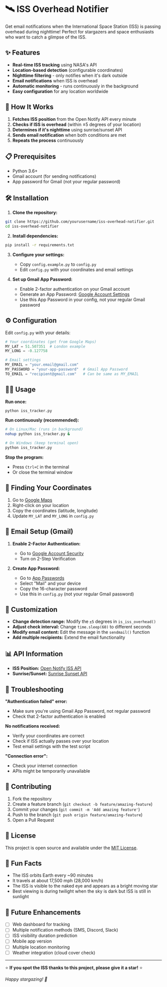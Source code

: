 # 🛰️ ISS Overhead Notifier

Get email notifications when the International Space Station (ISS) is passing overhead during nighttime! Perfect for stargazers and space enthusiasts who want to catch a glimpse of the ISS.

## ✨ Features

- **Real-time ISS tracking** using NASA's API
- **Location-based detection** (configurable coordinates)
- **Nighttime filtering** - only notifies when it's dark outside
- **Email notifications** when ISS is overhead
- **Automatic monitoring** - runs continuously in the background
- **Easy configuration** for any location worldwide

## 🚀 How It Works

1. **Fetches ISS position** from the Open Notify API every minute
2. **Checks if ISS is overhead** (within ±5 degrees of your location)
3. **Determines if it's nighttime** using sunrise/sunset API
4. **Sends email notification** when both conditions are met
5. **Repeats the process** continuously

## 📋 Prerequisites

- Python 3.6+
- Gmail account (for sending notifications)
- App password for Gmail (not your regular password)

## 🛠️ Installation

1. **Clone the repository:**
```bash
git clone https://github.com/yourusername/iss-overhead-notifier.git
cd iss-overhead-notifier
```

2. **Install dependencies:**
```bash
pip install -r requirements.txt
```

3. **Configure your settings:**
   - Copy `config.example.py` to `config.py`
   - Edit `config.py` with your coordinates and email settings

4. **Set up Gmail App Password:**
   - Enable 2-factor authentication on your Gmail account
   - Generate an App Password: [Google Account Settings](https://myaccount.google.com/apppasswords)
   - Use this App Password in your config, not your regular Gmail password

## ⚙️ Configuration

Edit `config.py` with your details:

```python
# Your coordinates (get from Google Maps)
MY_LAT = 51.507351  # London example
MY_LONG = -0.127758

# Email settings
MY_EMAIL = "your.email@gmail.com"
MY_PASSWORD = "your-app-password"  # Gmail App Password
TO_EMAIL = "recipient@gmail.com"   # Can be same as MY_EMAIL
```

## 🏃‍♂️ Usage

**Run once:**
```bash
python iss_tracker.py
```

**Run continuously (recommended):**
```bash
# On Linux/Mac (runs in background)
nohup python iss_tracker.py &

# On Windows (keep terminal open)
python iss_tracker.py
```

**Stop the program:**
- Press `Ctrl+C` in the terminal
- Or close the terminal window

## 📍 Finding Your Coordinates

1. Go to [Google Maps](https://maps.google.com)
2. Right-click on your location
3. Copy the coordinates (latitude, longitude)
4. Update `MY_LAT` and `MY_LONG` in `config.py`

## 📧 Email Setup (Gmail)

1. **Enable 2-Factor Authentication:**
   - Go to [Google Account Security](https://myaccount.google.com/security)
   - Turn on 2-Step Verification

2. **Create App Password:**
   - Go to [App Passwords](https://myaccount.google.com/apppasswords)
   - Select "Mail" and your device
   - Copy the 16-character password
   - Use this in `config.py` (not your regular Gmail password)

## 🔧 Customization

- **Change detection range:** Modify the `±5` degrees in `is_iss_overhead()`
- **Adjust check interval:** Change `time.sleep(60)` to different seconds
- **Modify email content:** Edit the message in the `sendmail()` function
- **Add multiple recipients:** Extend the email functionality

## 📊 API Information

- **ISS Position:** [Open Notify ISS API](http://api.open-notify.org/iss-now.json)
- **Sunrise/Sunset:** [Sunrise Sunset API](https://api.sunrise-sunset.org/json)

## 🐛 Troubleshooting

**"Authentication failed" error:**
- Make sure you're using Gmail App Password, not regular password
- Check that 2-factor authentication is enabled

**No notifications received:**
- Verify your coordinates are correct
- Check if ISS actually passes over your location
- Test email settings with the test script

**"Connection error":**
- Check your internet connection
- APIs might be temporarily unavailable

## 🤝 Contributing

1. Fork the repository
2. Create a feature branch (`git checkout -b feature/amazing-feature`)
3. Commit your changes (`git commit -m 'Add amazing feature'`)
4. Push to the branch (`git push origin feature/amazing-feature`)
5. Open a Pull Request

## 📝 License

This project is open source and available under the [MIT License](LICENSE).

## 🌟 Fun Facts

- The ISS orbits Earth every ~90 minutes
- It travels at about 17,500 mph (28,000 km/h)
- The ISS is visible to the naked eye and appears as a bright moving star
- Best viewing is during twilight when the sky is dark but ISS is still in sunlight

## 🔮 Future Enhancements

- [ ] Web dashboard for tracking
- [ ] Multiple notification methods (SMS, Discord, Slack)
- [ ] ISS visibility duration prediction
- [ ] Mobile app version
- [ ] Multiple location monitoring
- [ ] Weather integration (cloud cover check)

---

⭐ **If you spot the ISS thanks to this project, please give it a star!** ⭐

*Happy stargazing! 🌌*

